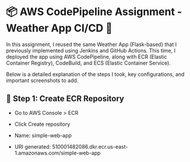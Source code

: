 # 📦 AWS CodePipeline Assignment - Weather App CI/CD 🚀
In this assignment, I reused the same Weather App (Flask-based) that I previously implemented using Jenkins and GitHub Actions. This time, I deployed the app using AWS CodePipeline, along with ECR (Elastic Container Registry), CodeBuild, and ECS (Elastic Container Service).

Below is a detailed explanation of the steps I took, key configurations, and important screenshots to add.

## 🔹 Step 1: Create ECR Repository
- Go to AWS Console > ECR

- Click Create repository

- Name: simple-web-app

- URI generated: 510001482086.dkr.ecr.us-east-1.amazonaws.com/simple-web-app
